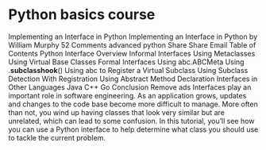# Python basics course
 Implementing an Interface in Python Implementing an Interface in Python by William Murphy 52 Comments  advanced python Share Share Email Table of Contents  Python Interface Overview Informal Interfaces Using Metaclasses Using Virtual Base Classes Formal Interfaces Using abc.ABCMeta Using .__subclasshook__() Using abc to Register a Virtual Subclass Using Subclass Detection With Registration Using Abstract Method Declaration Interfaces in Other Languages Java C++ Go Conclusion Remove ads Interfaces play an important role in software engineering. As an application grows, updates and changes to the code base become more difficult to manage. More often than not, you wind up having classes that look very similar but are unrelated, which can lead to some confusion. In this tutorial, you’ll see how you can use a Python interface to help determine what class you should use to tackle the current problem.
